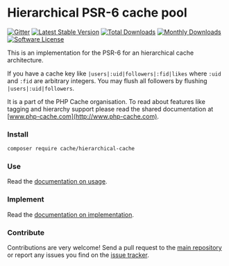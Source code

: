 # Hierarchical PSR-6 cache pool 
[![Gitter](https://badges.gitter.im/php-cache/cache.svg)](https://gitter.im/php-cache/cache?utm_source=badge&utm_medium=badge&utm_campaign=pr-badge)
[![Latest Stable Version](https://poser.pugx.org/cache/hierarchical-cache/v/stable)](https://packagist.org/packages/cache/hierarchical-cache)
[![Total Downloads](https://poser.pugx.org/cache/hierarchical-cache/downloads)](https://packagist.org/packages/cache/hierarchical-cache)
[![Monthly Downloads](https://poser.pugx.org/cache/hierarchical-cache/d/monthly.png)](https://packagist.org/packages/cache/hierarchical-cache)
[![Software License](https://img.shields.io/badge/license-MIT-brightgreen.svg?style=flat-square)](LICENSE)

This is an implementation for the PSR-6 for an hierarchical cache architecture. 

If you have a cache key like `|users|:uid|followers|:fid|likes` where `:uid` and `:fid` are arbitrary integers. You
 may flush all followers by flushing `|users|:uid|followers`.
  
It is a part of the PHP Cache organisation. To read about features like tagging and hierarchy support please read 
the shared documentation at [www.php-cache.com](http://www.php-cache.com). 

### Install

```bash
composer require cache/hierarchical-cache
```
 
### Use

Read the [documentation on usage](http://www.php-cache.com/en/latest/hierarchy/).

### Implement

Read the [documentation on implementation](http://www.php-cache.com/en/latest/implementing-cache-pools/hierarchy/).

### Contribute

Contributions are very welcome! Send a pull request to the [main repository](https://github.com/php-cache/cache) or 
report any issues you find on the [issue tracker](http://issues.php-cache.com).

